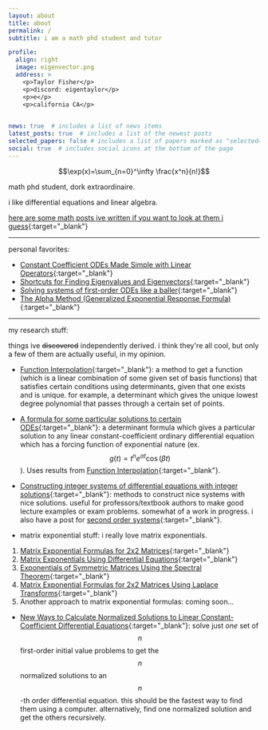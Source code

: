 ```yaml
---
layout: about
title: about
permalink: /
subtitle: i am a math phd student and tutor

profile:
  align: right
  image: eigenvector.png
  address: > 
    <p>Taylor Fisher</p> 
    <p>discord: eigentaylor</p>   
    <p>e</p> 
    <p>california CA</p>
    

news: true  # includes a list of news items
latest_posts: true  # includes a list of the newest posts
selected_papers: false # includes a list of papers marked as "selected={true}"
social: true  # includes social icons at the bottom of the page
---
```


$$\exp(x)=\sum_{n=0}^\infty \frac{x^n}{n!}$$

math phd student, dork extraordinaire.

i like differential equations and linear algebra.

[here are some math posts ive written if you want to look at them i guess](./blog){:target="_blank"}

---

personal favorites:

- [Constant Coefficient ODEs Made Simple with Linear Operators](./blog/linalglinconstcoef){:target="_blank"}
- [Shortcuts for Finding Eigenvalues and Eigenvectors](./blog/eigentricks){:target="_blank"}
- [Solving systems of first-order ODEs like a baller](./blog/firstordersystemsquick){:target="_blank"}
- [The Alpha Method (Generalized Exponential Response Formula)](./blog/alphamethod){:target="_blank"}

---

my research stuff:

things ive ~~discovered~~ independently derived. i think they're all cool, but only a few of them are actually useful, in my opinion.

- [Function Interpolation](./blog/functioninterp){:target="_blank"}: a method to get a function (which is a linear combination of some given set of basis functions) that satisfies certain conditions using determinants, given that one exists and is unique. for example, a determinant which gives the unique lowest degree polynomial that passes through a certain set of points.

- [A formula for some particular solutions to certain ODEs](./blog/exppolynonhomo){:target="_blank"}: a determinant formula which gives a particular solution to any linear constant-coefficient ordinary differential equation which has a forcing function of exponential nature (ex. $$g(t)=t^ne^{\alpha t}\cos(\beta t)$$). Uses results from [Function Interpolation](./blog/functioninterp){:target="_blank"}.

- [Constructing integer systems of differential equations with integer solutions](./blog/firstordersystems){:target="_blank"}: methods to construct nice systems with nice solutions. useful for professors/textbook authors to make good lecture examples or exam problems. somewhat of a work in progress. i also have a post for [second order systems](./blog/secondordersystems){:target="_blank"}.

- matrix exponential stuff: i really love matrix exponentials.
1. [Matrix Exponential Formulas for 2x2 Matrices](./blog/2x2ezmatrixexp){:target="_blank"}
2. [Matrix Exponentials Using Differential Equations](./blog/matrixexpwde){:target="_blank"}
3. [Exponentials of Symmetric Matrices Using the Spectral Theorem](./blog/symmetric-exp){:target="_blank"}
4. [Matrix Exponential Formulas for 2x2 Matrices Using Laplace Transforms](./blog/ezmatrixexp){:target="_blank"}
5. Another approach to matrix exponential formulas: coming soon...

- [New Ways to Calculate Normalized Solutions to Linear Constant-Coefficient Differential Equations](./blog/newnormalized){:target="_blank"}: solve just *one* set of $$n$$ first-order initial value problems to get the $$n$$ normalized solutions to an $$n$$-th order differential equation. this should be the fastest way to find them using a computer. alternatively, find one normalized solution and get the others recursively.

